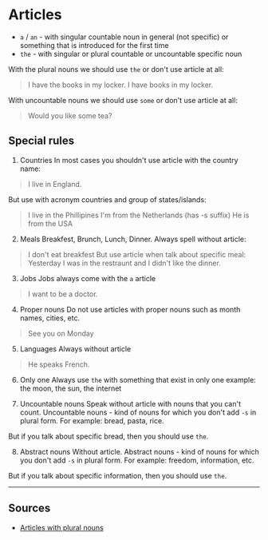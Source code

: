 # Articles

- `a` / `an` - with singular countable noun in general (not specific) or something that is introduced for the first time
- `the` - with singular or plural countable or uncountable specific noun

With the plural nouns we should use `the` or don't use article at all:
> I have the books in my locker.
> I have books in my locker.

With uncountable nouns we should use `some` or don't use article at all:
> Would you like some tea? 

## Special rules

1. Countries
In most cases you shouldn't use article with the country name:
> I live in England.

But use with acronym countries and group of states/islands:
> I live in the Phillipines
> I'm from the Netherlands (has -s suffix)
> He is from the USA

2. Meals
Breakfest, Brunch, Lunch, Dinner.
Always spell without article:
> I don't eat breakfest
But use article when talk about specific meal:
> Yesterday I was in the restraunt and I didn't like the dinner.

3. Jobs
Jobs always come with the `a` article
> I want to be a doctor.

4. Proper nouns
Do not use articles with proper nouns such as month names, cities, etc.
> See you on Monday

5. Languages
Always without article
> He speaks French.

6. Only one
Always use `the` with something that exist in only one example: the moon, the sun, the internet

7. Uncountable nouns
Speak without article with nouns that you can't count.
Uncountable nouns - kind of nouns for which you don't add `-s` in plural form.
For example: bread, pasta, rice.

But if you talk about specific bread, then you should use `the`.

8. Abstract nouns
Without article.
Abstract nouns - kind of nouns for which you don't add `-s` in plural form.
For example: freedom, information, etc.

But if you talk about specific information, then you should use `the`.


---
## Sources
- [Articles with plural nouns](https://www.grammarly.com/blog/articles-with-plural-nouns/)